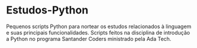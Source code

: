 # Estudos-Python

Pequenos scripts Python para nortear os estudos relacionados à linguagem e suas principais funcionalidades. 
Scripts feitos na disciplina de introdução a Python no programa Santander Coders ministrado pela Ada Tech.

